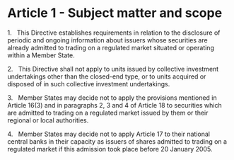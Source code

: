 # Article 1 - Subject matter and scope


1.   This Directive establishes requirements in relation to the disclosure of periodic and ongoing information about issuers whose securities are already admitted to trading on a regulated market situated or operating within a Member State.

2.   This Directive shall not apply to units issued by collective investment undertakings other than the closed-end type, or to units acquired or disposed of in such collective investment undertakings.

3.   Member States may decide not to apply the provisions mentioned in Article 16(3) and in paragraphs 2, 3 and 4 of Article 18 to securities which are admitted to trading on a regulated market issued by them or their regional or local authorities.

4.   Member States may decide not to apply Article 17 to their national central banks in their capacity as issuers of shares admitted to trading on a regulated market if this admission took place before 20 January 2005.

